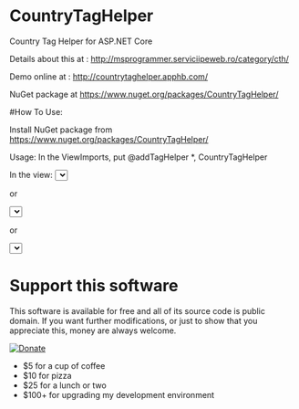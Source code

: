 # CountryTagHelper
Country Tag Helper for ASP.NET Core

Details about this at : http://msprogrammer.serviciipeweb.ro/category/cth/


Demo online at : http://countrytaghelper.apphb.com/

NuGet package at https://www.nuget.org/packages/CountryTagHelper/


#How To Use:

Install NuGet package from https://www.nuget.org/packages/CountryTagHelper/

Usage: 
In the ViewImports, put @addTagHelper *, CountryTagHelper 

In the view: 
<select asp-country="true" asp-country-empty="true"></select>

or


<select asp-country="true" asp-country-selected="US" asp-country-empty="true"></select>

or


<select asp-country="true" asp-country-fromIP="true"></select>

# Support this software

This software is available for free and all of its source code is public domain.  If you want further modifications, or just to show that you appreciate this, money are always welcome.

[![Donate](https://img.shields.io/badge/Donate-PayPal-green.svg)](https://paypal.me/ignatandrei1970/25)

* $5 for a cup of coffee
* $10 for pizza 
* $25 for a lunch or two
* $100+ for upgrading my development environment


